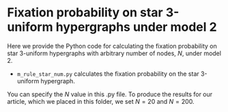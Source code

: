 # Fixation probability on star 3-uniform hypergraphs under model 2

Here we provide the Python code for calculating the fixation probability on star 3-uniform hypergraphs with arbitrary number of nodes, $N$, under model 2.

- `m_rule_star_num.py` calculates the fixation probability on the star 3-uniform hypergraph.

You can specify the $N$ value in this .py file. To produce the results for our article, which we placed in this folder, we set $N=20$ and $N=200$.
